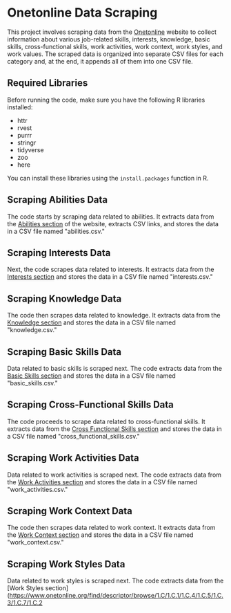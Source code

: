 # Onetonline Data Scraping

This project involves scraping data from the [Onetonline](https://www.onetonline.org) website to collect information about various job-related skills, interests, knowledge, basic skills, cross-functional skills, work activities, work context, work styles, and work values. The scraped data is organized into separate CSV files for each category and, at the end, it appends all of them into one CSV file.

## Required Libraries

Before running the code, make sure you have the following R libraries installed:

- httr
- rvest
- purrr
- stringr
- tidyverse
- zoo
- here

You can install these libraries using the `install.packages` function in R.

## Scraping Abilities Data

The code starts by scraping data related to abilities. It extracts data from the [Abilities section](https://www.onetonline.org/find/descriptor/browse/1.A/1.A.1/1.A.1.g/1.A.1.b/1.A.1.d/1.A.1.e/1.A.1.c/1.A.1.f/1.A.1.a/1.A.3/1.A.3.b/1.A.3.c/1.A.3.a/1.A.2/1.A.2.b/1.A.2.a/1.A.2.c/1.A.4/1.A.4.b/1.A.4.a) of the website, extracts CSV links, and stores the data in a CSV file named "abilities.csv."

## Scraping Interests Data

Next, the code scrapes data related to interests. It extracts data from the [Interests section](https://www.onetonline.org/find/descriptor/browse/1.B.1) and stores the data in a CSV file named "interests.csv."

## Scraping Knowledge Data

The code then scrapes data related to knowledge. It extracts data from the [Knowledge section](https://www.onetonline.org/find/descriptor/browse/2.C/2.C.7/2.C.1/2.C.9/2.C.3/2.C.5/2.C.8/2.C.2/2.C.4) and stores the data in a CSV file named "knowledge.csv."

## Scraping Basic Skills Data

Data related to basic skills is scraped next. The code extracts data from the [Basic Skills section](https://www.onetonline.org/find/descriptor/browse/2.A/2.A.1/2.A.2) and stores the data in a CSV file named "basic_skills.csv."

## Scraping Cross-Functional Skills Data

The code proceeds to scrape data related to cross-functional skills. It extracts data from the [Cross Functional Skills section](https://www.onetonline.org/find/descriptor/browse/2.B/2.B.2/2.B.5/2.B.1/2.B.4/2.B.3) and stores the data in a CSV file named "cross_functional_skills.csv."

## Scraping Work Activities Data

Data related to work activities is scraped next. The code extracts data from the [Work Activities section](https://www.onetonline.org/find/descriptor/browse/4.A/4.A.1/4.A.1.b/4.A.1.a/4.A.4/4.A.4.c/4.A.4.a/4.A.4.b/4.A.2/4.A.2.a/4.A.2.b/4.A.3/4.A.3.b/4.A.3.a) and stores the data in a CSV file named "work_activities.csv."

## Scraping Work Context Data

The code then scrapes data related to work context. It extracts data from the [Work Context section](https://www.onetonline.org/find/descriptor/browse/4.C/4.C.1/4.C.1.a/4.C.1.a.2/4.C.1.d/4.C.1.c/4.C.1.b/4.C.1.b.1/4.C.2/4.C.2.d/4.C.2.d.1/4.C.2.b/4.C.2.b.1/4.C.2.c/4.C.2.c.1/4.C.2.e/4.C.2.e.1/4.C.2.a/4.C.2.a.1/4.C.3/4.C.3.c/4.C.3.a/4.C.3.a.2/4.C.3.d/4.C.3.b) and stores the data in a CSV file named "work_context.csv."

## Scraping Work Styles Data

Data related to work styles is scraped next. The code extracts data from the [Work Styles section](https://www.onetonline.org/find/descriptor/browse/1.C/1.C.1/1.C.4/1.C.5/1.C.3/1.C.7/1.C.2
